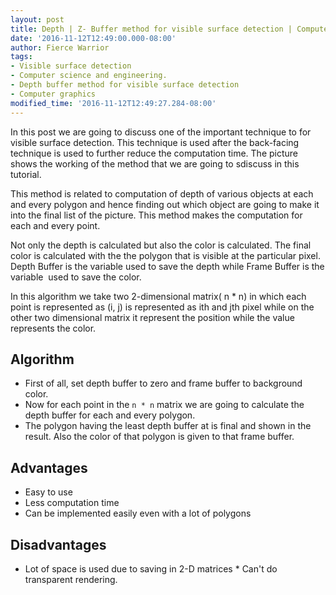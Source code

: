 ```yaml
---
layout: post
title: Depth | Z- Buffer method for visible surface detection | Computer graphics
date: '2016-11-12T12:49:00.000-08:00'
author: Fierce Warrior
tags:
- Visible surface detection
- Computer science and engineering.
- Depth buffer method for visible surface detection
- Computer graphics
modified_time: '2016-11-12T12:49:27.284-08:00'
---
```

In this post we are going to discuss one of the important technique to for visible surface detection. This technique is
used after the back-facing technique is used to further reduce the computation time. The picture shows the working of
the method that we are going to sdiscuss in this tutorial.

This method is related to computation of depth of
    various objects at each and every polygon and hence finding out which object are going to make it into the final
    list of the picture. This method makes the computation for each and every point.

Not only the depth is calculated but also the color is
    calculated. The final color is calculated with the the polygon that is visible at the particular pixel. Depth
    Buffer is the variable used to save the depth while Frame Buffer is the variable  used to save the color.

In this algorithm we take two 2-dimensional matrix( n
    * n) in which each point is represented as (i, j) is represented as ith and jth pixel while on the other two
    dimensional matrix it represent the position while the value represents the color.

## Algorithm

* First of all, set depth buffer to zero and frame buffer to background color.
* Now for each point in the `n * n` matrix we are going to calculate the depth buffer for each and every polygon. 
* The polygon having the least depth buffer at is final and shown in the result. Also the color of that polygon is given to that frame buffer.

## Advantages

* Easy to use
* Less computation time
* Can be implemented easily even with a lot of polygons

## Disadvantages

* Lot of space is used due to saving in 2-D matrices * Can't do transparent rendering.